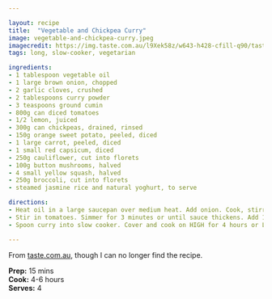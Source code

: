 ```yaml
---

layout: recipe
title:  "Vegetable and Chickpea Curry"
image: vegetable-and-chickpea-curry.jpeg
imagecredit: https://img.taste.com.au/l9Xek58z/w643-h428-cfill-q90/taste/2016/11/creamy-chickpea-and-vegetable-curry-104611-1.jpeg
tags: long, slow-cooker, vegetarian

ingredients:
- 1 tablespoon vegetable oil
- 1 large brown onion, chopped
- 2 garlic cloves, crushed
- 2 tablespoons curry powder
- 3 teaspoons ground cumin
- 800g can diced tomatoes
- 1/2 lemon, juiced
- 300g can chickpeas, drained, rinsed
- 150g orange sweet potato, peeled, diced
- 1 large carrot, peeled, diced
- 1 small red capsicum, diced
- 250g cauliflower, cut into florets
- 100g button mushrooms, halved
- 4 small yellow squash, halved
- 250g broccoli, cut into florets
- steamed jasmine rice and natural yoghurt, to serve

directions:
- Heat oil in a large saucepan over medium heat. Add onion. Cook, stirring often, for 2-3 minutes or until onion is soft. Add garlic, curry powder and cumin. Cook, stirring, for 1 minute or until aromatic.
- Stir in tomatoes. Simmer for 3 minutes or until sauce thickens. Add 1/2 cup cold water, 2 tablespoons lemon juice, chickpeas and vegetables. Increase heat to high. Bring to the boil.
- Spoon curry into slow cooker. Cover and cook on HIGH for 4 hours or LOW for 6 hours. Season with salt and pepper. Spoon curry over rice. Serve with yoghurt. 

---
```


From [taste.com.au](taste.com.au), though I can no longer find the recipe.

**Prep:** 15 mins  
**Cook:** 4-6 hours  
**Serves:** 4